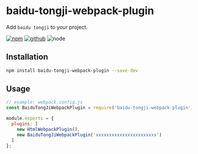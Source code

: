 # baidu-tongji-webpack-plugin

Add `baidu tongji` to your project.

[![npm][npm-badge]][npm-url]
[![github][github-badge]][github-url]
![node][node-badge]

[npm-url]: https://www.npmjs.com/package/baidu-tongji-webpack-plugin
[npm-badge]: https://img.shields.io/npm/v/baidu-tongji-webpack-plugin.svg?style=flat-square&logo=npm
[github-url]: https://github.com/airkro/baidu-tongji-webpack-plugin
[github-badge]: https://img.shields.io/npm/l/baidu-tongji-webpack-plugin.svg?style=flat-square&colorB=blue&logo=github
[node-badge]: https://img.shields.io/node/v/baidu-tongji-webpack-plugin.svg?style=flat-square&colorB=green&logo=node.js

## Installation

```bash
npm install baidu-tongji-webpack-plugin --save-dev
```

## Usage

```cjs
// example: webpack.config.js
const BaiduTongJiWebpackPlugin = require('baidu-tongji-webpack-plugin');

module.exports = {
  plugins: [
    new HtmlWebpackPlugin(),
    new BaiduTongJiWebpackPlugin('xxxxxxxxxxxxxxxxxxxxxxx')
  ]
};
```
